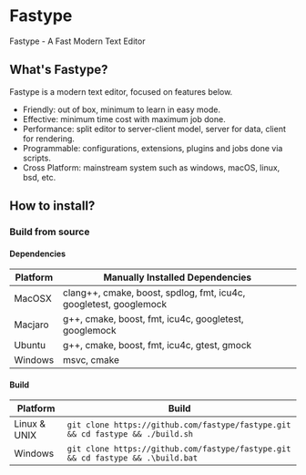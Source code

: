 # Fastype

Fastype - A Fast Modern Text Editor

## What's Fastype?

Fastype is a modern text editor, focused on features below.

* Friendly: out of box, minimum to learn in easy mode.
* Effective: minimum time cost with maximum job done.
* Performance: split editor to server-client model, server for data, client for rendering.
* Programmable: configurations, extensions, plugins and jobs done via scripts.
* Cross Platform: mainstream system such as windows, macOS, linux, bsd, etc.

## How to install?

### Build from source

#### Dependencies

|  Platform  |  Manually Installed Dependencies                                  |
|------------|-------------------------------------------------------------------|
|  MacOSX    | clang++, cmake, boost, spdlog, fmt, icu4c, googletest, googlemock |
|  Macjaro   | g++, cmake, boost, fmt, icu4c, googletest, googlemock             |
|  Ubuntu    | g++, cmake, boost, fmt, icu4c, gtest, gmock                       |
|  Windows   | msvc, cmake                                                       |

#### Build

|  Platform      |  Build                                                                          |
|----------------|---------------------------------------------------------------------------------|
|  Linux & UNIX  | `git clone https://github.com/fastype/fastype.git && cd fastype && ./build.sh`  |
|  Windows       | `git clone https://github.com/fastype/fastype.git && cd fastype && .\build.bat` |
